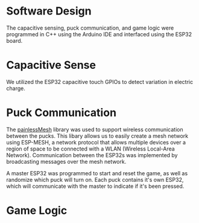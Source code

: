 # Software Design
The capacitive sensing, puck communication, and game logic were programmed in C++ using the Arduino IDE and interfaced using the ESP32 board. 

# Capacitive Sense
We utilized the ESP32 capacitive touch GPIOs to detect variation in electric charge.

# Puck Communication
The [painlessMesh](https://gitlab.com/painlessMesh/painlessMesh) library was used to support wireless communication between the pucks. This libary allows us to easily create a mesh network using ESP-MESH, a network protocol that allows multiple devices over a region of space to be connected with a WLAN (Wireless Local-Area Network). Communication between the ESP32s was implemented by broadcasting messages over the mesh network.

A master ESP32 was programmed to start and reset the game, as well as randomize which puck will turn on. Each puck contains it's own ESP32, which will communicate with the master to indicate if it's been pressed.

# Game Logic

